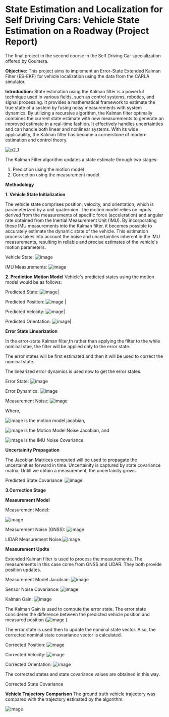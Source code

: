 # State Estimation and Localization for Self Driving Cars: Vehicle State Estimation on a Roadway (Project Report)
The final project in the second course in the Self Driving Car specialization offered by Coursera.

**Objective:** This project aims to implement an Error-State Extended Kalman Filter (ES-EKF) for vehicle localization using the data from the CARLA simulator. 

**Introduction:** State estimation using the Kalman filter is a powerful technique used in various fields, such as control systems, robotics, and signal processing. It provides a mathematical framework to estimate the true state of a system by fusing noisy measurements with system dynamics. By utilizing a recursive algorithm, the Kalman filter optimally combines the current state estimate with new measurements to generate an improved estimate in a real-time fashion. It effectively handles uncertainties and can handle both linear and nonlinear systems. With its wide applicability, the Kalman filter has become a cornerstone of modern estimation and control theory.

![p2_1](https://github.com/AmarchandC/State-Estimation-and-Localization-for-Self-Driving-Cars-Vehicle-State-Estimation-on-a-Roadway/assets/82858194/e3c4672b-bd26-4372-9974-f9b4cf68e555)


The Kalman Filter algorithm updates a state estimate through two stages:
1. Prediction using the motion model
2. Correction using the measurement model

**Methodology**

**1. Vehicle State Initialization**

The vehicle state comprises position, velocity, and orientation, which is parameterized by a unit quaternion. The motion model relies on inputs derived from the measurements of specific force (acceleration) and angular rate obtained from the Inertial Measurement Unit (IMU). By incorporating these IMU measurements into the Kalman filter, it becomes possible to accurately estimate the dynamic state of the vehicle. This estimation process takes into account the noise and uncertainties inherent in the IMU measurements, resulting in reliable and precise estimates of the vehicle's motion parameters.


Vehicle State: ![image](https://github.com/AmarchandC/State-Estimation-and-Localization-for-Self-Driving-Cars-Vehicle-State-Estimation-on-a-Roadway/assets/82858194/d5aced71-aa74-4303-b76a-d822f8553ce1)

IMU Measurements: ![image](https://github.com/AmarchandC/State-Estimation-and-Localization-for-Self-Driving-Cars-Vehicle-State-Estimation-on-a-Roadway/assets/82858194/c5e2b860-384a-4861-a19d-8ce21790efff)

**2. Prediction**
**Motion Model**
Vehicle's predicted states using the motion model would be as follows:

Predicted State: ![image](https://github.com/AmarchandC/State-Estimation-and-Localization-for-Self-Driving-Cars-Vehicle-State-Estimation-on-a-Roadway/assets/82858194/1bf01117-c499-41ee-b4b7-8944c63b534a)|


Predicted Position: ![image](https://github.com/AmarchandC/State-Estimation-and-Localization-for-Self-Driving-Cars-Vehicle-State-Estimation-on-a-Roadway/assets/82858194/eb129568-ac70-4dd3-8d10-8432c1bb2412) |


Predicted Velocity: ![image](https://github.com/AmarchandC/State-Estimation-and-Localization-for-Self-Driving-Cars-Vehicle-State-Estimation-on-a-Roadway/assets/82858194/6f41752f-07b4-4142-bd70-8f3bd520fa8a)|


Predicted Orientation: ![image](https://github.com/AmarchandC/State-Estimation-and-Localization-for-Self-Driving-Cars-Vehicle-State-Estimation-on-a-Roadway/assets/82858194/03826944-5fb2-464a-bf92-f2c835527ad1)|

**Error State Linearization**

In the error-state Kalman filter,th rather than applying the filter to the while nominal stae, the filter will be applied only to the error state.

The error states will be first estimated and then it will be used to correct the nominal state.

The linearized error dynamics is used now to get the error states.

Error State: ![image](https://github.com/AmarchandC/State-Estimation-and-Localization-for-Self-Driving-Cars-Vehicle-State-Estimation-on-a-Roadway/assets/82858194/3988f651-60a6-45b3-9fa2-8f2772a60ed5)

Error Dynamics: ![image](https://github.com/AmarchandC/State-Estimation-and-Localization-for-Self-Driving-Cars-Vehicle-State-Estimation-on-a-Roadway/assets/82858194/b52ee675-e484-47c6-a388-e23cb5cf0624)

Measurement Noise: ![image](https://github.com/AmarchandC/State-Estimation-and-Localization-for-Self-Driving-Cars-Vehicle-State-Estimation-on-a-Roadway/assets/82858194/48a6409c-48f8-4dde-b140-45b001317b9b)

Where, 

![image](https://github.com/AmarchandC/State-Estimation-and-Localization-for-Self-Driving-Cars-Vehicle-State-Estimation-on-a-Roadway/assets/82858194/82d3dcad-3abe-4c7a-ac4c-6eb5007a037c) is the motion model jacobian,

![image](https://github.com/AmarchandC/State-Estimation-and-Localization-for-Self-Driving-Cars-Vehicle-State-Estimation-on-a-Roadway/assets/82858194/3c285c0b-4277-4cb7-aa7d-6c9df12d3775) is the Motion Model Noise Jacobian, and


![image](https://github.com/AmarchandC/State-Estimation-and-Localization-for-Self-Driving-Cars-Vehicle-State-Estimation-on-a-Roadway/assets/82858194/5a97f89f-1872-4999-b163-b5c03520f96e) is the IMU Noise Covariance


**Uncertainity Propagation**

The Jacobian Matrices computed will be used to propagate the uncertainities forward in time. Uncertainity is captured by state covariance matrix. Untill we obtain a measurement, the uncertainity grows.


Predicted State Covariance: ![image](https://github.com/AmarchandC/State-Estimation-and-Localization-for-Self-Driving-Cars-Vehicle-State-Estimation-on-a-Roadway/assets/82858194/05016ccf-b0ad-4f2e-83df-365cab7a539d)

**3.Correction Stage**

**Measurement Model**


Measurement Model:

![image](https://github.com/AmarchandC/State-Estimation-and-Localization-for-Self-Driving-Cars-Vehicle-State-Estimation-on-a-Roadway/assets/82858194/b69b73cb-6988-4ae8-a106-a3736ab86a26)


Measurement Noise (GNSS): ![image](https://github.com/AmarchandC/State-Estimation-and-Localization-for-Self-Driving-Cars-Vehicle-State-Estimation-on-a-Roadway/assets/82858194/278348a2-9728-4bd6-ade0-9e361fe52a88)


LIDAR Measurement Noise:![image](https://github.com/AmarchandC/State-Estimation-and-Localization-for-Self-Driving-Cars-Vehicle-State-Estimation-on-a-Roadway/assets/82858194/51694121-4634-44a4-8924-d52f9e1d9978)

**Measurement Updte**

Extended Kalman filter is used to process the measurements. The measurements in this case come from GNSS and LIDAR. They both provide position updates.

Measurement Model Jacobian: ![image](https://github.com/AmarchandC/State-Estimation-and-Localization-for-Self-Driving-Cars-Vehicle-State-Estimation-on-a-Roadway/assets/82858194/990df610-4c21-4573-91bb-953d12192481)

Sensor Noise Covariance: ![image](https://github.com/AmarchandC/State-Estimation-and-Localization-for-Self-Driving-Cars-Vehicle-State-Estimation-on-a-Roadway/assets/82858194/e6761a1c-8ee1-4822-8a59-f4269a4b5d51)

Kalman Gain: ![image](https://github.com/AmarchandC/State-Estimation-and-Localization-for-Self-Driving-Cars-Vehicle-State-Estimation-on-a-Roadway/assets/82858194/543be4a5-1ca1-4aad-b319-8e5080ba55cf)


The Kalman Gain is used to compute the error state. The error state consideres the difference between the predicted vehicle position and measured position (![image](https://github.com/AmarchandC/State-Estimation-and-Localization-for-Self-Driving-Cars-Vehicle-State-Estimation-on-a-Roadway/assets/82858194/8c594b9a-0837-48f3-afa4-68d7045c1a97)
).

The error state is used then to update the nominal state vector. Also, the corrected nominal state covariance vector is calculated.

Corrected Position: ![image](https://github.com/AmarchandC/State-Estimation-and-Localization-for-Self-Driving-Cars-Vehicle-State-Estimation-on-a-Roadway/assets/82858194/415bca74-37d3-45f2-b9f5-4f40639fa4cd)

Corrected Velocity: ![image](https://github.com/AmarchandC/State-Estimation-and-Localization-for-Self-Driving-Cars-Vehicle-State-Estimation-on-a-Roadway/assets/82858194/da8371b5-b918-4e5f-bfa7-4eccbeaa8172)

Corrected Orientation: ![image](https://github.com/AmarchandC/State-Estimation-and-Localization-for-Self-Driving-Cars-Vehicle-State-Estimation-on-a-Roadway/assets/82858194/63ce748d-3e11-4166-9a23-7d65190a1a0a)

The corrected states and state covariance values are obtained in this way.



Corrected State Covariance	

**Vehicle Trajectory Comparison**
The ground truth vehicle trajectory was compared with the trajectory estimated by the algorithm.

![image](https://github.com/AmarchandC/State-Estimation-and-Localization-for-Self-Driving-Cars-Vehicle-State-Estimation-on-a-Roadway/assets/82858194/7a8be98c-8bd5-473a-b6aa-ab94df07c1c2)
